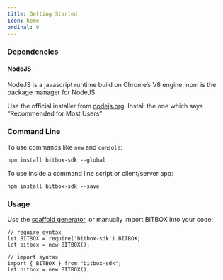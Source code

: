 ```yaml
---
title: Getting Started
icon: home
ordinal: 0
---
```


### Dependencies

#### NodeJS

NodeJS is a javascript runtime build on Chrome’s V8 engine. npm is the package manager for NodeJS.

Use the official installer from [nodejs.org](https://nodejs.org/). Install the one which says “Recommended for Most Users”

### Command Line

To use commands like `new` and `console`:

    npm install bitbox-sdk --global

To use inside a command line script or client/server app:

    npm install bitbox-sdk --save

### Usage

Use the [scaffold generator](./new), or manually import BITBOX into your code:

    // require syntax
    let BITBOX = require('bitbox-sdk').BITBOX;
    let bitbox = new BITBOX();

    // import syntax
    import { BITBOX } from "bitbox-sdk";
    let bitbox = new BITBOX();
